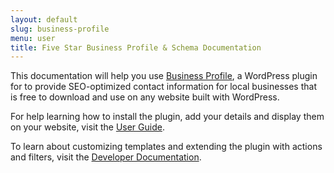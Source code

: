 ```yaml
---
layout: default
slug: business-profile
menu: user
title: Five Star Business Profile & Schema Documentation
---
```

This documentation will help you use [Business Profile](https://wordpress.org/plugins/business-profile), a WordPress plugin for to provide SEO-optimized contact information for local businesses that is free to download and use on any website built with WordPress.

For help learning how to install the plugin, add your details and display them on your website, visit the [User Guide](user).

To learn about customizing templates and extending the plugin with actions and filters, visit the [Developer Documentation](developer).
